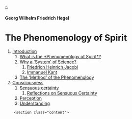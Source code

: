 <html>
    <head>
        <title>G.W.F. Hegel</title>
        <link rel="stylesheet" href="style.css">
        <link href="https://fonts.googleapis.com/css?family=Libre+Baskerville&display=swap" rel="stylesheet">
    </head>
    <body>
        <a id="to-top" href="#author">☝︎</a>
        <h4 id="author">Georg Wilhelm Friedrich Hegel</h4>
        <h1>The Phenomenology of Spirit</h1>
        <ol id="contents">
            <li><a href="#int">Introduction<a>
                <ol>
                    <li><a href="#what">What is the *Phenomenology of Spirit*?</a></li>
                    <li><a href="#why">Why a 'System' of Science?</a>
                        <ol>
                            <li><a href="#jacobi">Friedrich Heinrich Jacobi</a></li>
                            <li><a href="#kant">Immanuel Kant</a></li>
                        </ol>
                    </li>
                    <li><a href="#method">The 'Method' of the Phenomenology</a></li>
                </ol>
            <li><a href="#con">Consciousness</a>
                <ol>
                    <li><a href="#s-c">Sensuous certainty</a>
                        <ol>
                            <li><a href="#re-s-c">Reflections on Sensuous Certainty</a></li>
                        </ol>
                    </li>
                    <li><a href="#per">Perception</a></li>
                    <li><a href="#und">Understanding</a></li>
                </ol>
            </li>
        </ol>

        <section class="content">
